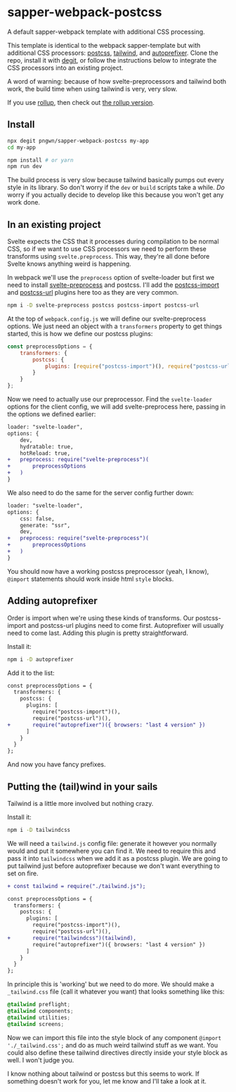 # sapper-webpack-postcss

A default sapper-webpack template with additional CSS processing.

This template is identical to the webpack sapper-template but with additional CSS processors: [postcss](https://postcss.org/), [tailwind](https://tailwindcss.com/), and [autoprefixer](https://autoprefixer.github.io/). Clone the repo, install it with [degit](https://github.com/Rich-Harris/degit), or follow the instructions below to integrate the CSS processors into an existing project.

A word of warning: because of how svelte-preprocessors and tailwind both work, the build time when using tailwind is very, very slow.

If you use [rollup](https://rollupjs.org/), then check out [the rollup version](https://github.com/pngwn/sapper-rollup-postcss).

## Install

```bash
npx degit pngwn/sapper-webpack-postcss my-app
cd my-app
```

```bash
npm install # or yarn
npm run dev
```

The build process is very slow because tailwind basically pumps out every style in its library. So don't worry if the `dev` or `build` scripts take a while. _Do_ worry if you actually decide to develop like this because you won't get any work done.

## In an existing project

Svelte expects the CSS that it processes during compilation to be normal CSS, so if we want to use CSS processors we need to perform these transforms using `svelte.preprocess`. This way, they're all done before Svelte knows anything weird is happening.

In webpack we'll use the `preprocess` option of svelte-loader but first we need to install [svelte-preprocess](https://github.com/kaisermann/svelte-preprocess#readme) and postcss. I'll add the [postcss-import](https://github.com/postcss/postcss-import) and [postcss-url](https://github.com/postcss/postcss-url) plugins here too as they are very common.

```bash
npm i -D svelte-preprocess postcss postcss-import postcss-url
```

At the top of `webpack.config.js` we will define our svelte-preprocess options. We just need an object with a `transformers` property to get things started, this is how we define our postcss plugins:

```js
const preprocessOptions = {
    transformers: {
        postcss: {
            plugins: [require("postcss-import")(), require("postcss-url")()]
        }
    }
};
```

Now we need to actually use our preprocessor. Find the `svelte-loader` options for the client config, we will add svelte-preprocess here, passing in the options we defined earlier:

```diff
loader: "svelte-loader",
options: {
    dev,
    hydratable: true,
    hotReload: true,
+   preprocess: require("svelte-preprocess")(
+       preprocessOptions
+   )
}
```

We also need to do the same for the server config further down:

```diff
loader: "svelte-loader",
options: {
    css: false,
    generate: "ssr",
    dev,
+   preprocess: require("svelte-preprocess")(
+       preprocessOptions
+   )
}
```

You should now have a working postcss preprocessor (yeah, I know), `@import` statements should work inside html `style` blocks.

## Adding autoprefixer

Order is import when we're using these kinds of transforms. Our postcss-import and postcss-url plugins need to come first. Autoprefixer will usually need to come last. Adding this plugin is pretty straightforward.

Install it:

```bash
npm i -D autoprefixer
```

Add it to the list:

```diff
const preprocessOptions = {
  transformers: {
    postcss: {
      plugins: [
        require("postcss-import")(),
        require("postcss-url")(),
+       require("autoprefixer")({ browsers: "last 4 version" })
      ]
    }
  }
};
```

And now you have fancy prefixes.

## Putting the (tail)wind in your sails

Tailwind is a little more involved but nothing crazy.

Install it:

```bash
npm i -D tailwindcss
```

We will need a `tailwind.js` config file: generate it however you normally would and put it somewhere you can find it. We need to require this and pass it into `tailwindcss` when we add it as a postcss plugin. We are going to put tailwind just before autoprefixer because we don't want everything to set on fire.

```diff
+ const tailwind = require("./tailwind.js");

const preprocessOptions = {
  transformers: {
    postcss: {
      plugins: [
        require("postcss-import")(),
        require("postcss-url")(),
+       require("tailwindcss")(tailwind),
        require("autoprefixer")({ browsers: "last 4 version" })
      ]
    }
  }
};
```

In principle this is 'working' but we need to do more. We should make a `_tailwind.css` file (call it whatever you want) that looks something like this:

```css
@tailwind preflight;
@tailwind components;
@tailwind utilities;
@tailwind screens;
```

Now we can import this file into the style block of any component `@import './_tailwind.css';` and do as much weird tailwind stuff as we want. You could also define these tailwind directives directly inside your style block as well. I won't judge you.

I know nothing about tailwind or postcss but this seems to work. If something doesn't work for you, let me know and I'll take a look at it.
